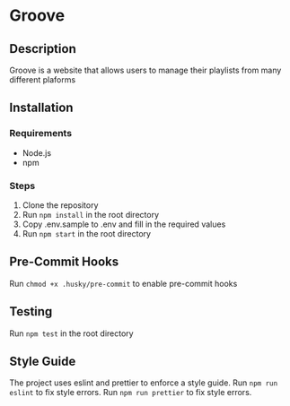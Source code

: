 # Groove
## Description
Groove is a website that allows users to manage their playlists from many different plaforms

## Installation
### Requirements
- Node.js
- npm

### Steps
1. Clone the repository
2. Run `npm install` in the root directory
3. Copy .env.sample to .env and fill in the required values
4. Run `npm start` in the root directory

## Pre-Commit Hooks
Run `chmod +x .husky/pre-commit` to enable pre-commit hooks

## Testing
Run `npm test` in the root directory

## Style Guide
The project uses eslint and prettier to enforce a style guide.
Run `npm run eslint` to fix style errors.
Run `npm run prettier` to fix style errors.
